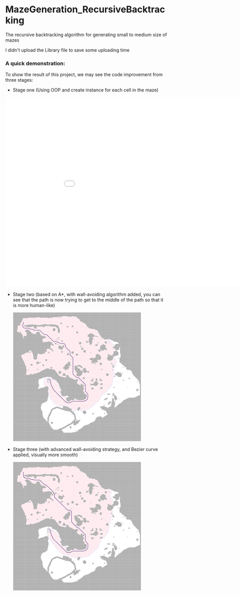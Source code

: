 # MazeGeneration_RecursiveBacktracking
The recursive backtracking algorithm for generating small to medium size of mazes

I didn't upload the Library file to save some uploading time

### A quick demonstration:
To show the result of this project, we may see the code improvement from three stages:

* Stage one (Using OOP and create instance for each cell in the maze)

<iframe src='//gifs.com/embed/slowest-mOp3z0' frameborder='0' scrolling='no' width='966px' height='588px' style='-webkit-backface-visibility: hidden;-webkit-transform: scale(1);' ></iframe>

* Stage two (based on A*, with wall-avoiding algorithm added, you can see that the path is now trying to get to the middle of the path so that it is more human-like)

  <img src="https://github.com/YuzhouGuo/humanLikePathFinding/blob/master/stage2.png" width="400" height="400">

* Stage three (with advanced wall-avoiding strategy, and Bezier curve applied, visually more smooth)

  <img src="https://github.com/YuzhouGuo/humanLikePathFinding/blob/master/stage3.png" width="400" height="400">
